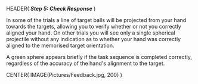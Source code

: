 HEADER( *__Step 5: Check Response__* )

In some of the trials a line of target balls will be projected from your hand towards the targets, 
allowing you to verify whether or not you correctly aligned your hand. On other trials you will see
only a single spherical projectile without any indication as to whether your hand was correctly aligned
to the memorised target orientation.

A green sphere appears briefly if the task sequence is completed correctly, regardless of the accuracy
of the hand's alignment to the target.

CENTER( IMAGE(Pictures/Feedback.jpg, 200) )
